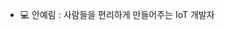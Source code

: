 - 💻 안예림 : 사람들을 편리하게 만들어주는 IoT 개발자

<!---
yelimany/yelimany is a ✨ special ✨ repository because its `README.md` (this file) appears on your GitHub profile.
You can click the Preview link to take a look at your changes.
--->
